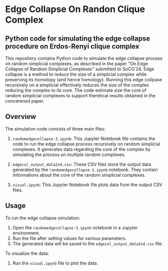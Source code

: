 # Edge Collapse On Randon Clique Complex
## Python code for simulating the edge collapse procedure on Erdos-Renyi clique complex

This repository contains Python code to simulate the edge collapse process on random simplicial complexes, as described in the paper "On Edge Collapse of Random Simplicial Complexes" submitted to SoCG'24. Edge collapse is a method to reduce the size of a simplicial complex while preserving its homotopy (and hence homology). Running this edge collpase recursively on a simplicial effectively reduces the size of the complex reducing the complex to its core. The code estimate size the core of random simplicial complexes to support theretical results obtained in the concerened paper.



## Overview

The simulation code consists of three main files:

1. `randomedgecollapse-3.ipynb`: This Jupyter Notebook file contains the code to run the edge collapse process recursively on random simplicial complexes. It generates data regarding the core of the complex by simulating the process on multiple random complexes.

2. `edgecol_output_data2nd.csv`: These CSV files store the output data generated by the `randomedgecollapse-3.ipynb` notebook. They contain informations about the core of the random simplicial complexes.

3.  `visual.ipynb`: This Jupyter Notebook file plots data from the output CSV files.


## Usage

To run the edge collapse simulation:

1. Open the `randomedgecollapse-3.ipynb` notebook in a Jupyter environment.
2. Run the file after setting values for various parameters.
3. The generated data will be saved to the `edgecol_output_data2nd.csv` file.

To visualize the data:

1. Run the `visual.ipynb` file to plot the data.










